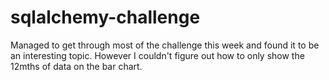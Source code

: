 # sqlalchemy-challenge
Managed to get through most of the challenge this week and found it to be an interesting topic.
However I couldn't figure out how to only show the 12mths of data on the bar chart. 
